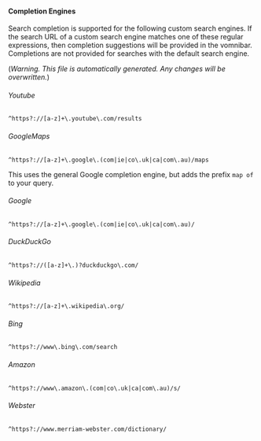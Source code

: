 #### Completion Engines

Search completion is supported for the following custom search engines.  If the search URL of a custom
search engine matches one of these regular expressions, then completion suggestions will be provided in the
vomnibar.  Completions are not provided for searches with the default search engine.

(*Warning. This file is automatically generated.  Any changes will be overwritten.*)

###### Youtube

    ^https?://[a-z]+\.youtube\.com/results

###### GoogleMaps

    ^https?://[a-z]+\.google\.(com|ie|co\.uk|ca|com\.au)/maps

This uses the general Google completion engine, but adds the prefix `map of ` to your query.

###### Google

    ^https?://[a-z]+\.google\.(com|ie|co\.uk|ca|com\.au)/

###### DuckDuckGo

    ^https?://([a-z]+\.)?duckduckgo\.com/

###### Wikipedia

    ^https?://[a-z]+\.wikipedia\.org/

###### Bing

    ^https?://www\.bing\.com/search

###### Amazon

    ^https?://www\.amazon\.(com|co\.uk|ca|com\.au)/s/

###### Webster

    ^https?://www.merriam-webster.com/dictionary/
